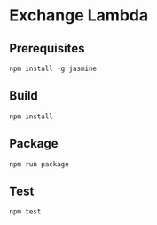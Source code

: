 # Exchange Lambda

## Prerequisites
```
npm install -g jasmine
```

## Build
```
npm install
``` 

## Package
```
npm run package
``` 

## Test
```
npm test
```